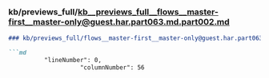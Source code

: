 ### kb/previews_full/kb__previews_full__flows__master-first__master-only@guest.har.part063.md.part002.md

```md
### kb/previews_full/flows__master-first__master-only@guest.har.part063.md (part 002)

```md
          "lineNumber": 0,
                    "columnNumber": 56
```

```

```
